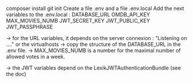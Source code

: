 composer install
git init
Create a file .env and a file .env.local
Add the next variables to the .env.local :
DATABASE_URL
OMDB_API_KEY
MAX_MOVIES_NUMB
JWT_SECRET_KEY
JWT_PUBLIC_KEY
JWT_PASSPHRASE

-> for the URL variables, it depends on the server connexion : "Listening on ...." or the virtualhosts -> copy the structure of the DATABASE_URL in the .env file. -> MAX_MOVIES_NUMB is a number for the maximal number of allowed votes in a week.

-> the JWT variables depend on the LexikJWTAuthenticationBundle (see the doc)